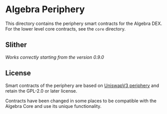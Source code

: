 # Algebra Periphery

This directory contains the periphery smart contracts for the Algebra DEX. For the lower level core contracts, see the `core` directory.

## Slither

*Works correctly starting from the version 0.9.0*

## License

Smart contracts of the periphery are based on [UniswapV3 periphery](https://github.com/Uniswap/v3-periphery) and retain the GPL-2.0 or later license.

Contracts have been changed in some places to be compatible with the Algebra Core and use its unique functionality.
